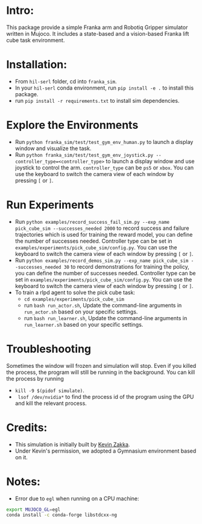 # Intro:
This package provide a simple Franka arm and Robotiq Gripper simulator written in Mujoco.
It includes a state-based and a vision-based Franka lift cube task environment.

# Installation:
- From `hil-serl` folder, cd into `franka_sim`.
- In your `hil-serl` conda environment, run `pip install -e .` to install this package.
- run `pip install -r requirements.txt` to install sim dependencies.

# Explore the Environments
- Run `python franka_sim/test/test_gym_env_human.py` to launch a display window and visualize the task.
- Run `python franka_sim/test/test_gym_env_joystick.py --controller_type=<controller_type>` to launch a display window and use joystick to control the arm. `controller_type` can be `ps5` or `xbox`. You can use the keyboard to switch the camera view of each window by pressing `[` or  `]`.

# Run Experiments
- Run `python examples/record_success_fail_sim.py --exp_name pick_cube_sim --successes_needed 2000` to record success and failure trajectories which is used for training the reward model, you can define the number of successes needed. Controller type can be set in `examples/experiments/pick_cube_sim/config.py`. You can use the keyboard to switch the camera view of each window by pressing `[` or  `]`.
- Run `python examples/record_demos_sim.py --exp_name pick_cube_sim --successes_needed 30` to record demonstrations for training the policy, you can define the number of successes needed. Controller type can be set in `examples/experiments/pick_cube_sim/config.py`. You can use the keyboard to switch the camera view of each window by pressing `[` or  `]`.
- To train a rlpd agent to solve the pick cube task:
    - `cd examples/experiments/pick_cube_sim` 
    - run `bash run_actor.sh`, Update the command-line arguments in `run_actor.sh` based on your specific settings.
    - run `bash run_learner.sh`, Update the command-line arguments in `run_learner.sh` based on your specific settings.

# Troubleshooting
Sometimes the window will frozen and simulation will stop. Even if you killed the process, the program will still be running in the background. You can kill the process by running
  - `kill -9 $(pidof simulate)`.
  - ` lsof /dev/nvidia*` to find the process id of the program using the GPU and kill the relevant process.
  
# Credits:
- This simulation is initially built by [Kevin Zakka](https://kzakka.com/).
- Under Kevin's permission, we adopted a Gymnasium environment based on it.

# Notes:
- Error due to `egl` when running on a CPU machine:
```bash
export MUJOCO_GL=egl
conda install -c conda-forge libstdcxx-ng
```
